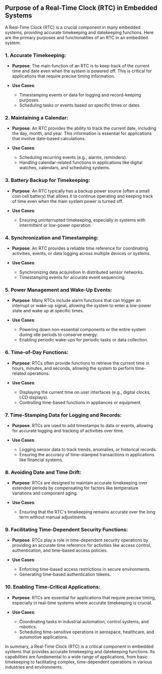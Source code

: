 ## Purpose of a Real-Time Clock (RTC) in Embedded Systems

A Real-Time Clock (RTC) is a crucial component in many embedded systems, providing accurate timekeeping and datekeeping functions. Here are the primary purposes and functionalities of an RTC in an embedded system:

### 1. **Accurate Timekeeping**:

- **Purpose**: The main function of an RTC is to keep track of the current time and date even when the system is powered off. This is critical for applications that require precise timing information.

- **Use Cases**:
  - Timestamping events or data for logging and record-keeping purposes.
  - Scheduling tasks or events based on specific times or dates.

### 2. **Maintaining a Calendar**:

- **Purpose**: An RTC provides the ability to track the current date, including the day, month, and year. This information is essential for applications that involve date-based calculations.

- **Use Cases**:
  - Scheduling recurring events (e.g., alarms, reminders).
  - Handling calendar-related functions in applications like digital watches, calendars, and scheduling systems.

### 3. **Battery Backup for Timekeeping**:

- **Purpose**: An RTC typically has a backup power source (often a small coin cell battery) that allows it to continue operating and keeping track of time even when the main system power is turned off.

- **Use Cases**:
  - Ensuring uninterrupted timekeeping, especially in systems with intermittent or low-power operation.

### 4. **Synchronization and Timestamping**:

- **Purpose**: An RTC provides a reliable time reference for coordinating activities, events, or data logging across multiple devices or systems.

- **Use Cases**:
  - Synchronizing data acquisition in distributed sensor networks.
  - Timestamping events for accurate event sequencing.

### 5. **Power Management and Wake-Up Events**:

- **Purpose**: Many RTCs include alarm functions that can trigger an interrupt or wake-up signal, allowing the system to enter a low-power state and wake up at specific times.

- **Use Cases**:
  - Powering down non-essential components or the entire system during idle periods to conserve energy.
  - Enabling periodic wake-ups for periodic tasks or data collection.

### 6. **Time-of-Day Functions**:

- **Purpose**: RTCs often provide functions to retrieve the current time in hours, minutes, and seconds, allowing the system to perform time-related operations.

- **Use Cases**:
  - Displaying the current time on user interfaces (e.g., digital clocks, LCD displays).
  - Controlling time-based functions in appliances or equipment.

### 7. **Time-Stamping Data for Logging and Records**:

- **Purpose**: RTCs are used to add timestamps to data or events, allowing for accurate logging and tracking of activities over time.

- **Use Cases**:
  - Logging sensor data to track trends, anomalies, or historical records.
  - Ensuring the accuracy of time-stamped transactions in applications like financial systems.

### 8. **Avoiding Date and Time Drift**:

- **Purpose**: RTCs are designed to maintain accurate timekeeping over extended periods by compensating for factors like temperature variations and component aging.

- **Use Cases**:
  - Ensuring that the RTC's timekeeping remains accurate over the long term without manual adjustments.

### 9. **Facilitating Time-Dependent Security Functions**:

- **Purpose**: RTCs play a role in time-dependent security operations by providing an accurate time reference for activities like access control, authentication, and time-based access policies.

- **Use Cases**:
  - Enforcing time-based access restrictions in secure environments.
  - Generating time-based authentication tokens.

### 10. **Enabling Time-Critical Applications**:

- **Purpose**: RTCs are essential for applications that require precise timing, especially in real-time systems where accurate timekeeping is crucial.

- **Use Cases**:
  - Coordinating tasks in industrial automation, control systems, and robotics.
  - Scheduling time-sensitive operations in aerospace, healthcare, and automotive applications.

In summary, a Real-Time Clock (RTC) is a critical component in embedded systems that provides accurate timekeeping and datekeeping functions. Its capabilities are fundamental to a wide range of applications, from basic timekeeping to facilitating complex, time-dependent operations in various industries and environments.
